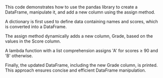 This code demonstrates how to use the pandas library to create a DataFrame, manipulate it,
and add a new column using the assign method. 

A dictionary is first used to define data containing names and scores, which is converted into a DataFrame.

The assign method dynamically adds a new column, Grade, based on the values in the Score column.

A lambda function with a list comprehension assigns 'A' for scores ≥ 90 and 'B' otherwise.

Finally, the updated DataFrame, including the new Grade column, is printed. This approach ensures concise and efficient DataFrame manipulation.
